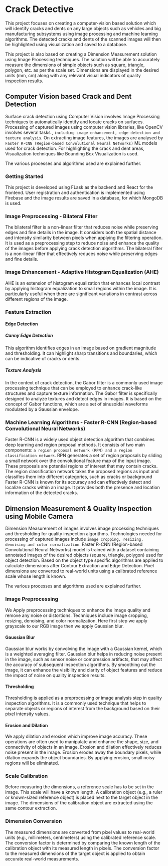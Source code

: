 # Crack Detective

This project focuses on creating a computer-vision based solution which will identify cracks and dents on any large objects such as vehicles and big manufacturing subsystems using image processing and machine learning algorithms. The detected cracks and dents of the scanned images will then be highlighted using visualization and saved to a database.

This project is also based on creating a Dimension Measurement solution using Image Processing techniques. The solution will be able to accurately measure the dimensions of simple objects such as square, triangle, polygon, etc. as per the scale set. Dimensions are displayed in the desired units (mm, cm) along with any relevant visual indicators of quality inspection results.

## Computer Vision based Crack and Dent Detection

Surface crack detection using Computer Vision involves Image Processing techniques to automatically identify and locate cracks on surfaces. Processing of captured images using computer vision libraries, like OpenCV involves several tasks , ```including image enhancement, edge detection and texture analysis```. On extracting image features, the images are analysed by ```Faster R-CNN (Region-based Convolutional Neural Networks)``` ML models used for crack detection. For highlighting the crack and dent areas, Visualization techniques like Bounding Box Visualization is used.

The various processes and algorithms used are explained further.

### Getting Started 

This project is developed using FLask as the backend and React for the frontend. User registration and authentication is implemented using Firebase and the image results are saved in a database, for which MongoDB is used.

### Image Preprocessing - Bilateral Filter

The bilateral filter is a non-linear filter that reduces noise while preserving edges and fine details in the image. It considers both the spatial distance and intensity similarity between pixels when applying the filtering operation. It is used as a preprocessing step to reduce noise and enhance the quality of the images before applying crack detection algorithms. The bilateral filter is a non-linear filter that effectively reduces noise while preserving edges and fine details.

### Image Enhancement - Adaptive Histogram Equalization (AHE)

AHE is an extension of histogram equalization that enhances local contrast by applying histogram equalization to small regions within the image. It is particularly useful when there are significant variations in contrast across different regions of the image.

### Feature Extraction

#### Edge Detection

##### Canny Edge Detection
This algorithm identifies edges in an image based on gradient magnitude and thresholding. It can highlight sharp transitions and boundaries, which can be indicative of cracks or dents.

##### Texture Analysis

In the context of crack detection, the Gabor filter is a commonly used image processing technique that can be employed to enhance crack-like structures and capture texture information. The Gabor filter is specifically designed to analyze textures and detect edges in images. It is based on the concept of Gabor functions, which are a set of sinusoidal waveforms modulated by a Gaussian envelope.

### Machine Learning Algorithms - Faster R-CNN (Region-based Convolutional Neural Networks)

Faster R-CNN is a widely used object detection algorithm that combines deep learning and region proposal methods. It consists of two main components: ```a region proposal network (RPN) and a region classification network```. RPN generates a set of region proposals by sliding a small network over the convolutional feature map of the input image. These proposals are potential regions of interest that may contain cracks. The region classification network takes the proposed regions as input and classifies them into different categories, such as cracks or background
Faster R-CNN is known for its accuracy and can effectively detect and localize cracks within an image. It provides both the presence and location information of the detected cracks.

## Dimension Measurement & Quality Inspection using Mobile Camera

Dimension Measurement of images involves image processing techniques and thresholding for quality inspection algorithms. Technologies needed for processing of captured images include ```image cropping, resizing, denoising and color normalization```. Faster R-CNN (Region-based Convolutional Neural Networks) model is trained with a dataset containing annotated images of the desired objects (square, triangle, polygon) used for object detection. Based on the object type specific algorithms are applied to calculate dimensions after Contour Extraction and Edge Detection. Pixel dimensions are converted to real-world units using a calibrated reference scale whose length is known.

The various processes and algorithms used are explained further.

### Image Preprocessing

We Apply preprocessing techniques to enhance the image quality and remove any noise or distortions. Techniques  include image cropping, resizing, denoising, and color normalization. Here first step we apply grayscale to our RGB image then we apply Gaussian blur. 

#### Gaussian Blur
Gaussian blur works by convolving the image with a Gaussian kernel, which is a weighted averaging filter. Gaussian blur helps in reducing noise present in the image, such as sensor noise or compression artifacts, that may affect the accuracy of subsequent inspection algorithms. By smoothing out the image, it can enhance the visibility and clarity of object features and reduce the impact of noise on quality inspection results.

#### Thresholding
Thresholding is  applied as a preprocessing or image analysis step in quality inspection algorithms. It is a commonly used technique that helps to separate objects or regions of interest from the background based on their pixel intensity values. 

#### Erosion and Dilation

We apply dilation and erosion which improve image accuracy. These operations are often used to manipulate and enhance the shape, size, and connectivity of objects in an image.
Erosion and dilation effectively reduces noise present in the image. Erosion erodes away the boundary pixels, while dilation expands the object boundaries. By applying erosion, small noisy regions will be eliminated.

### Scale Calibration

Before measuring the dimensions, a reference scale has to be set in the image. This scale will have a known length. A calibration object (e.g., a ruler or known-sized reference object) is placed next to the target object in the image. The dimensions of the calibration object are extracted using the same contour extraction.

### Dimension Conversion
The measured dimensions are converted from pixel values to real-world units (e.g., millimeters, centimeters) using the calibrated reference scale. The conversion factor is determined by comparing the known length of the calibration object with its measured length in pixels. The conversion factor to the measured dimensions of the target object is applied to obtain accurate real-world measurements.

